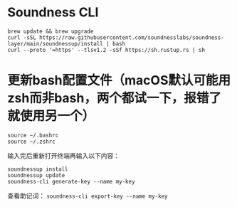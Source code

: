 # Soundness CLI

``` 
brew update && brew upgrade
curl -sSL https://raw.githubusercontent.com/soundnesslabs/soundness-layer/main/soundnessup/install | bash
curl --proto '=https' --tlsv1.2 -sSf https://sh.rustup.rs | sh
```

# 更新bash配置文件（macOS默认可能用zsh而非bash，两个都试一下，报错了就使用另一个）
```
source ~/.bashrc
source ~/.zshrc
```

输入完后重新打开终端再输入以下内容：
```
soundnessup install
soundnessup update
soundness-cli generate-key --name my-key
```

查看助记词：
```soundness-cli export-key --name my-key```
